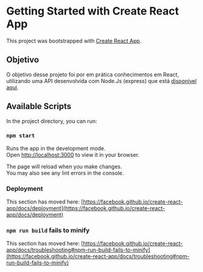 # Getting Started with Create React App

This project was bootstrapped with [Create React App](https://github.com/facebook/create-react-app). 

## Objetivo
O objetivo desse projeto foi por em prática conhecimentos em React, utilizando uma API desenvolvida com Node.Js (express) que está [disponível aqui](https://github.com/BrunoBlanquez/API-adminpanel). 

## Available Scripts

In the project directory, you can run:

### `npm start`

Runs the app in the development mode.\
Open [http://localhost:3000](http://localhost:3000) to view it in your browser.

The page will reload when you make changes.\
You may also see any lint errors in the console.

### Deployment

This section has moved here: [https://facebook.github.io/create-react-app/docs/deployment](https://facebook.github.io/create-react-app/docs/deployment)

### `npm run build` fails to minify

This section has moved here: [https://facebook.github.io/create-react-app/docs/troubleshooting#npm-run-build-fails-to-minify](https://facebook.github.io/create-react-app/docs/troubleshooting#npm-run-build-fails-to-minify)
